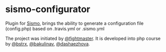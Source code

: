 sismo-configurator
==================

Plugin for [Sismo](http://sismo.sensiolabs.org/), brings the ability to generate a configuration file (config.php) based on .travis.yml or .sismo.yml

The project was initiated by [@fightmaster](https://github.com/fightmaster).
It is developed into php course by [@bstrx](https://github.com/bstrx), [@bakulinav](https://github.com/bakulinav), [@dashaezhova](https://github.com/dashaezhova).
